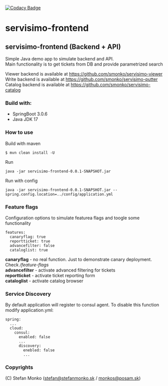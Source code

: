 [![Codacy Badge](https://app.codacy.com/project/badge/Grade/a7b6ef0424c14d1f89c34b409c8e7d5a)](https://app.codacy.com/gh/smonko/servisimo-frontend/dashboard?utm_source=gh&utm_medium=referral&utm_content=&utm_campaign=Badge_grade)

# servisimo-frontend  

## servisimo-frontend (Backend + API)  

Simple Java demo app to simulate backend and API.  
Main functionality is to get tickets from DB and provide parametrized search  

Viewer backend is available at https://github.com/smonko/servisimo-viewer  
Write backend is available at https://github.com/smonko/servisimo-putter  
Catalog backend is available at https://github.com/smonko/servisimo-catalog  

### Build with:  
- SpringBoot 3.0.6  
- Java JDK 17  

### How to use  

Build with maven  
```
$ mvn clean install -U 
```

Run  
```
java -jar servisimo-frontend-0.0.1-SNAPSHOT.jar
```

Run with config  
```
java -jar servisimo-frontend-0.0.1-SNAPSHOT.jar --spring.config.location=../config/application.yml
```

### Feature flags  
Configuration options to simulate featurea flags and toogle some functionality  

```
features:
  canaryflag: true
  reportticket: true
  advancefilter: false
  cataloglist: true
```

**canaryflag** - no real function. Just to demonstrate canary deployment. Check */feature-flags*  
**advancefilter** - activate advanced filtering for tickets  
**reportticket** - activate ticket reporting form  
**cataloglist** - activate catalog browser  

### Service Discovery  
By default application will register to consul agent. To disable this function modify application.yml:  
```
spring:
  ...
  cloud:
    consul:
      enabled: false
      ...
      discovery:
        enebled: false
        ...
```


### Copyrights  
(C) Stefan Monko (stefan@stefanmonko.sk / monkos@posam.sk)  
